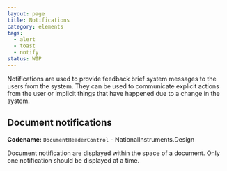 ```yaml
---
layout: page
title: Notifications
category: elements
tags:
  - alert
  - toast
  - notify
status: WIP
---
```


Notifications are used to provide feedback brief system messages to the users from the system. They can be used to communicate explicit actions from the user or implicit things that have happened due to a change in the system.

## Document notifications

**Codename:** `DocumentHeaderControl` - NationalInstruments.Design

Document notification are displayed within the space of a document. Only one notification should be displayed at a time.

